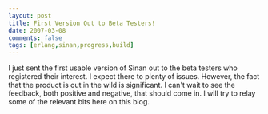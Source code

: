 ```yaml
---
layout: post
title: First Version Out to Beta Testers!
date: 2007-03-08
comments: false
tags: [erlang,sinan,progress,build]
---
```


I just sent the first usable version of Sinan out to the beta testers
who registered their interest. I expect there to plenty of
issues. However, the fact that the product is out in the wild is
significant. I can't wait to see the feedback, both positive and
negative, that should come in. I will try to relay some of the
relevant bits here on this blog.
